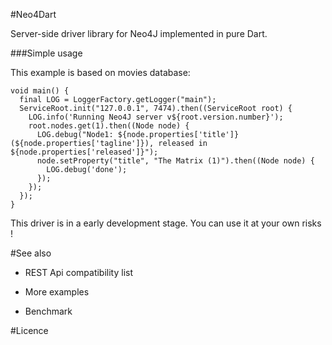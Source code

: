 #Neo4Dart  
  
Server-side driver library for Neo4J implemented in pure Dart.  
  
###Simple usage   
  
This example is based on movies database:  
  
    void main() {  
      final LOG = LoggerFactory.getLogger("main");  
      ServiceRoot.init("127.0.0.1", 7474).then((ServiceRoot root) {  
        LOG.info('Running Neo4J server v${root.version.number}');  
        root.nodes.get(1).then((Node node) {  
          LOG.debug("Node1: ${node.properties['title']} (${node.properties['tagline']}), released in ${node.properties['released']}");  
          node.setProperty("title", "The Matrix (1)").then((Node node) {  
            LOG.debug('done');  
          });  
        });  
      });  
    }  
  
This driver is in a early development stage. You can use it at your own risks !  
  
#See also  
  
- REST Api compatibility list  
  
- More examples  
  
- Benchmark

#Licence  

